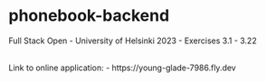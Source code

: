 # phonebook-backend
Full Stack Open - University of Helsinki 2023 - Exercises 3.1 - 3.22

<br>
Link to online application: 
- https://young-glade-7986.fly.dev


